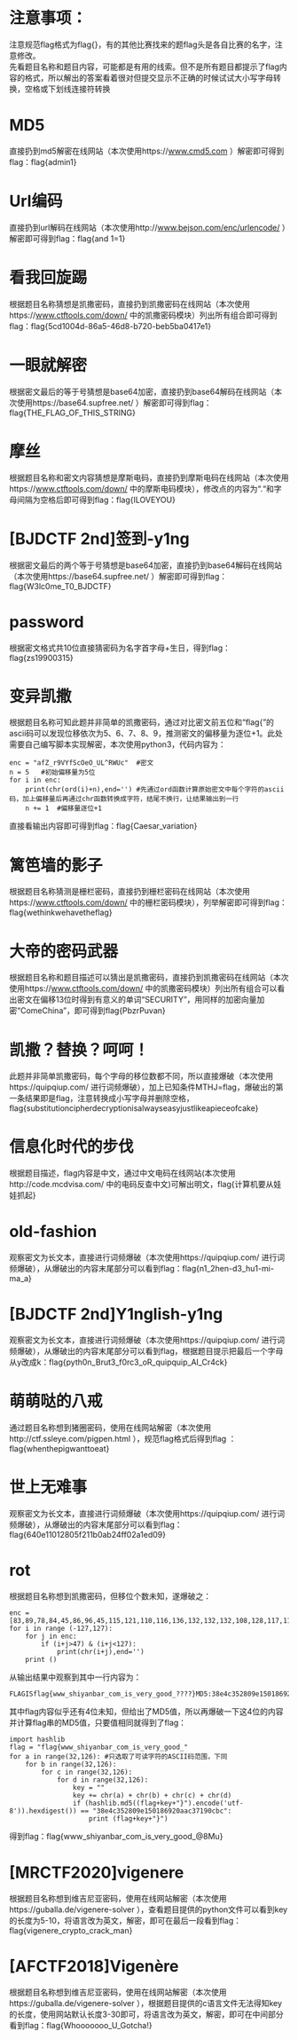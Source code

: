 # 注意事项：
注意规范flag格式为flag{}，有的其他比赛找来的题flag头是各自比赛的名字，注意修改。  
先看题目名称和题目内容，可能都是有用的线索。但不是所有题目都提示了flag内容的格式，所以解出的答案看着很对但提交显示不正确的时候试试大小写字母转换，空格或下划线连接符转换
# MD5
直接扔到md5解密在线网站（本次使用https://www.cmd5.com ）解密即可得到flag：flag{admin1}
# Url编码
直接扔到url解码在线网站（本次使用http://www.bejson.com/enc/urlencode/ ）解密即可得到flag：flag{and 1=1}
# 看我回旋踢
根据题目名称猜想是凯撒密码，直接扔到凯撒密码在线网站（本次使用https://www.ctftools.com/down/ 中的凯撒密码模块）列出所有组合即可得到flag：flag{5cd1004d-86a5-46d8-b720-beb5ba0417e1}
# 一眼就解密
根据密文最后的等于号猜想是base64加密，直接扔到base64解码在线网站（本次使用https://base64.supfree.net/ ）解密即可得到flag：flag{THE_FLAG_OF_THIS_STRING}
# 摩丝
根据题目名称和密文内容猜想是摩斯电码，直接扔到摩斯电码在线网站（本次使用https://www.ctftools.com/down/ 中的摩斯电码模块），修改点的内容为“.“和字母间隔为空格后即可得到flag：flag{ILOVEYOU}
# [BJDCTF 2nd]签到-y1ng
根据密文最后的两个等于号猜想是base64加密，直接扔到base64解码在线网站（本次使用https://base64.supfree.net/ ）解密即可得到flag：flag{W3lc0me_T0_BJDCTF}
# password
根据密文格式共10位直接猜密码为名字首字母+生日，得到flag：flag{zs19900315}
# 变异凯撒
根据题目名称可知此题并非简单的凯撒密码，通过对比密文前五位和“flag{”的ascii码可以发现位移依次为5、6、7、8、9，推测密文的偏移量为逐位+1。此处需要自己编写脚本实现解密，本次使用python3，代码内容为：

```
enc = "afZ_r9VYfScOeO_UL^RWUc"	#密文
n = 5	#初始偏移量为5位
for i in enc:
    print(chr(ord(i)+n),end='')	#先通过ord函数计算原始密文中每个字符的ascii码，加上偏移量后再通过chr函数转换成字符，结尾不换行，让结果输出到一行
    n += 1	#偏移量逐位+1
```

直接看输出内容即可得到flag：flag{Caesar_variation}
# 篱笆墙的影子
根据题目名称猜测是栅栏密码，直接扔到栅栏密码在线网站（本次使用https://www.ctftools.com/down/ 中的栅栏密码模块），列举解密即可得到flag：flag{wethinkwehavetheflag}
# 大帝的密码武器
根据题目名称和题目描述可以猜出是凯撒密码，直接扔到凯撒密码在线网站（本次使用https://www.ctftools.com/down/ 中的凯撒密码模块）列出所有组合可以看出密文在偏移13位时得到有意义的单词“SECURITY”，用同样的加密向量加密“ComeChina”，即可得到flag{PbzrPuvan}
# 凯撒？替换？呵呵！
此题并非简单凯撒密码，每个字母的移位数都不同，所以直接爆破（本次使用https://quipqiup.com/ 进行词频爆破），加上已知条件MTHJ=flag，爆破出的第一条结果即是flag，注意转换成小写字母并删除空格，flag{substitutioncipherdecryptionisalwayseasyjustlikeapieceofcake}
# 信息化时代的步伐
根据题目描述，flag内容是中文，通过中文电码在线网站(本次使用http://code.mcdvisa.com/ 中的电码反查中文)可解出明文，flag{计算机要从娃娃抓起}
# old-fashion
观察密文为长文本，直接进行词频爆破（本次使用https://quipqiup.com/ 进行词频爆破），从爆破出的内容末尾部分可以看到flag：flag{n1_2hen-d3_hu1-mi-ma_a}
# [BJDCTF 2nd]Y1nglish-y1ng
观察密文为长文本，直接进行词频爆破（本次使用https://quipqiup.com/ 进行词频爆破），从爆破出的内容末尾部分可以看到flag，根据题目提示把最后一个字母从y改成k：flag{pyth0n_Brut3_f0rc3_oR_quipquip_AI_Cr4ck}
# 萌萌哒的八戒
通过题目名称想到猪圈密码，使用在线网站解密（本次使用http://ctf.ssleye.com/pigpen.html ），规范flag格式后得到flag ：flag{whenthepigwanttoeat}
# 世上无难事
观察密文为长文本，直接进行词频爆破（本次使用https://quipqiup.com/ 进行词频爆破），从爆破出的内容末尾部分可以看到flag：flag{640e11012805f211b0ab24ff02a1ed09}
# rot
根据题目名称想到凯撒密码，但移位个数未知，遂爆破之：

```
enc = [83,89,78,84,45,86,96,45,115,121,110,116,136,132,132,132,108,128,117,118,134,110,123,111,110,127,108,112,124,122,108,118,128,108,131,114,127,134,108,116,124,124,113,108,76,76,76,76,138,23,90,81,66,71,64,69,114,65,112,64,66,63,69,61,70,114,62,66,61,62,69,67,70,63,61,110,110,112,64,68,62,70,61,112,111,112]
for i in range (-127,127):
    for j in enc:
        if (i+j>47) & (i+j<127):
            print(chr(i+j),end='')
    print ()
```

从输出结果中观察到其中一行内容为：

```
FLAGISflag{www_shiyanbar_com_is_very_good_????}MD5:38e4c352809e150186920aac37190cbc
```

其中flag内容似乎还有4位未知，但给出了MD5值，所以再爆破一下这4位的内容并计算flag串的MD5值，只要值相同就得到了flag：

```
import hashlib
flag = "flag{www_shiyanbar_com_is_very_good_"
for a in range(32,126): #只选取了可读字符的ASCII码范围，下同
    for b in range(32,126):
        for c in range(32,126):
            for d in range(32,126):
                key = ""
                key += chr(a) + chr(b) + chr(c) + chr(d)
                if (hashlib.md5((flag+key+"}").encode('utf-8')).hexdigest()) == "38e4c352809e150186920aac37190cbc":
                    print (flag+key+"}")
```

得到flag：flag{www_shiyanbar_com_is_very_good_@8Mu}
# [MRCTF2020]vigenere
根据题目名称想到维吉尼亚密码，使用在线网站解密（本次使用https://guballa.de/vigenere-solver ），查看题目提供的python文件可以看到key的长度为5-10，将语言改为英文，解密，即可在最后一段看到flag：flag{vigenere_crypto_crack_man}
# [AFCTF2018]Vigenère
根据题目名称想到维吉尼亚密码，使用在线网站解密（本次使用https://guballa.de/vigenere-solver ），根据题目提供的c语言文件无法得知key的长度，使用网站默认长度3-30即可，将语言改为英文，解密，即可在中间部分看到flag：flag{Whooooooo_U_Gotcha!}